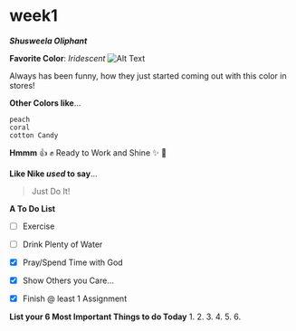 # week1

***Shusweela Oliphant***

**Favorite Color**: _*Iridescent*_
![Alt Text](https://i5.walmartimages.com/asr/e2a2f034-e5e1-4373-b2fd-bf15f9cb2a6b_1.9e4caaf41e750c151e4c86232880dc4f.jpeg?odnWidth=612&odnHeight=612&odnBg=ffffff)

Always has been funny, how they just started coming out with this color in stores!


**Other Colors like**...
```
peach
coral
cotton Candy
```

**Hmmm**
:thumbsup: :fist: Ready to Work and Shine :sparkles: :sparkling_heart: 


**Like Nike *used* to say**...
>Just Do It!


**A To Do List**
- [ ] Exercise
- [ ] Drink Plenty of Water
- [X] Pray/Spend Time with God
- [X] Show Others you Care...
- [X] Finish @ least 1 Assignment


**List your 6 Most Important Things to do Today**
1. 
2. 
3. 
4. 
5. 
6. 







